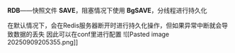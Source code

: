 **RDB**——快照文件
 **SAVE**，阻塞情况下使用
 **BgSAVE**，分线程进行持久化
 
在默认情况下，会在Redis服务器断开时进行持久化操作，但如果异常中断就会导致数据的丢失
因此可以在conf里进行配置
![[Pasted image 20250909205355.png]]
